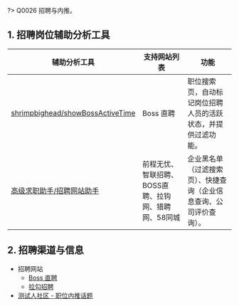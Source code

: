 
?> Q0026 招聘与内推。

## 1. 招聘岗位辅助分析工具

| 辅助分析工具 | 支持网站列表 | 功能 |
| -- | -- | -- |
| [shrimpbighead/showBossActiveTime](https://github.com/shrimpbighead/showBossActiveTime)  | Boss 直聘 | 职位搜索页，自动标记岗位招聘人员的活跃状态，并提供过滤功能。 |
| [高级求职助手/招聘网站助手](https://github.com/qq943260285/tampermonkey-recruitment-tool) | 前程无忧、智联招聘、BOSS直聘、拉钩网、猎聘网、58同城 | 企业黑名单（过滤搜索页）、快捷查询（企业信息查询、公司评价查询）。 |

## 2. 招聘渠道与信息

- 招聘网站
  - [Boss 直聘](https://www.zhipin.com)
  - [拉勾招聘](https://www.lagou.com/)
- [测试人社区 - 职位内推话题](https://ceshiren.com/c/job/31)


